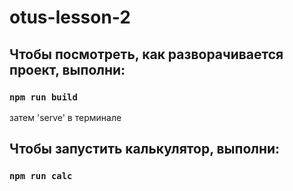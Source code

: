 # otus-lesson-2

## Чтобы посмотреть, как разворачивается проект, выполни:

### `npm run build`
затем 'serve' в терминале

## Чтобы запустить калькулятор, выполни:

### `npm run calc`

